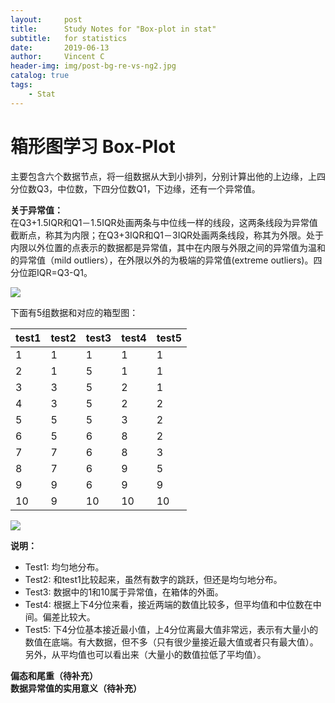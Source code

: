 ```yaml
---
layout:     post
title:      Study Notes for "Box-plot in stat"
subtitle:   for statistics
date:       2019-06-13
author:     Vincent C
header-img: img/post-bg-re-vs-ng2.jpg
catalog: true
tags:
    - Stat
---  
```


# 箱形图学习  Box-Plot


主要包含六个数据节点，将一组数据从大到小排列，分别计算出他的上边缘，上四分位数Q3，中位数，下四分位数Q1，下边缘，还有一个异常值。  

**关于异常值：**  
在Q3+1.5IQR和Q1－1.5IQR处画两条与中位线一样的线段，这两条线段为异常值截断点，称其为内限；在Q3+3IQR和Q1－3IQR处画两条线段，称其为外限。处于内限以外位置的点表示的数据都是异常值，其中在内限与外限之间的异常值为温和的异常值（mild outliers），在外限以外的为极端的异常值(extreme outliers)。四分位距IQR=Q3-Q1。

![](https://cl.ly/3cdae03066df/Image%2525202019-06-13%252520at%2525205.23.47%252520%2525E4%2525B8%25258B%2525E5%25258D%252588.png)

下面有5组数据和对应的箱型图：

test1|test2|test3|test4|test5
----|----|----|----|----|
1|1|1|1|1
2|1|5|1|1
3|3|5|2|1
4|3|5|2|2
5|5|5|3|2
6|5|6|8|2
7|7|6|8|3
8|7|6|9|5
9|9|6|9|9
10|9|10|10|10


![](https://cl.ly/b215e7791269/Image%2525202019-06-13%252520at%2525205.22.42%252520%2525E4%2525B8%25258B%2525E5%25258D%252588.png)

**说明：**  

* Test1: 均匀地分布。  
* Test2: 和test1比较起来，虽然有数字的跳跃，但还是均匀地分布。  
* Test3: 数据中的1和10属于异常值，在箱体的外面。  
* Test4: 根据上下4分位来看，接近两端的数值比较多，但平均值和中位数在中间。偏差比较大。  
* Test5: 下4分位基本接近最小值，上4分位离最大值非常远，表示有大量小的数值在底端。有大数据，但不多（只有很少量接近最大值或者只有最大值）。另外，从平均值也可以看出来（大量小的数值拉低了平均值）。  


**偏态和尾重（待补充）**  
**数据异常值的实用意义（待补充）**  

